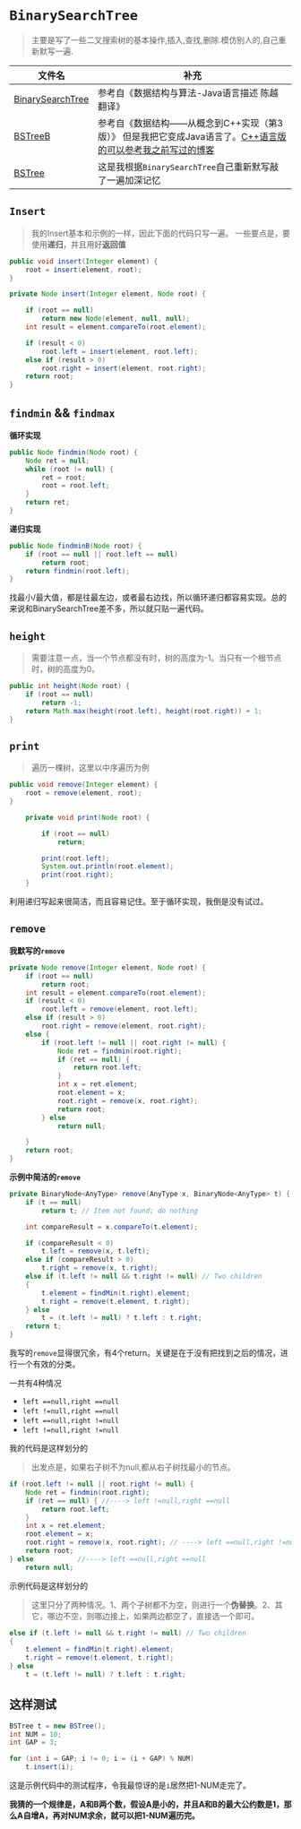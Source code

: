 # `BinarySearchTree`

> 主要是写了一些二叉搜索树的基本操作,插入,查找,删除.模仿别人的,自己重新默写一遍.

文件名 | 补充
-------|----
[BinarySearchTree](./BinarySearchTree.java) | 参考自《数据结构与算法-Java语言描述  陈越翻译》
[BSTreeB](./BSTreeB.java) | 参考自《数据结构——从概念到C++实现（第3版）》  但是我把它变成Java语言了。[C++语言版的可以参考我之前写过的博客](https://www.cnblogs.com/coderon/p/13562844.html)
[BSTree](./BSTree.java) | 这是我根据`BinarySearchTree`自己重新默写敲了一遍加深记忆

## `Insert`
> 我的Insert基本和示例的一样，因此下面的代码只写一遍。
> 一些要点是，要使用**递归**，并且用好**返回值**
```java
public void insert(Integer element) {
    root = insert(element, root);
}

private Node insert(Integer element, Node root) {

    if (root == null)
        return new Node(element, null, null);
    int result = element.compareTo(root.element);

    if (result < 0)
        root.left = insert(element, root.left);
    else if (result > 0)
        root.right = insert(element, root.right);
    return root;
}
```

## `findmin` && `findmax`

**循环实现**
```java
public Node findmin(Node root) {
    Node ret = null;
    while (root != null) {
        ret = root;
        root = root.left;
    }
    return ret;
}
```

**递归实现**
```java
public Node findminB(Node root) {
    if (root == null || root.left == null)
        return root;
    return findmin(root.left);
}
```
找最小/最大值，都是往最左边，或者最右边找，所以循环递归都容易实现。总的来说和BinarySearchTree差不多，所以就只贴一遍代码。

## `height`
> 需要注意一点，当一个节点都没有时，树的高度为-1。当只有一个根节点时，树的高度为0。
```java
public int height(Node root) {
    if (root == null)
        return -1;
    return Math.max(height(root.left), height(root.right)) + 1;
}
```


## `print`
> 遍历一棵树，这里以中序遍历为例

```java
public void remove(Integer element) {
    root = remove(element, root);
}
```

```java
    private void print(Node root) {

        if (root == null)
            return;

        print(root.left);
        System.out.println(root.element);
        print(root.right);
    }
```

利用递归写起来很简洁，而且容易记住。至于循环实现，我倒是没有试过。

## `remove`

**我默写的`remove`**
```java
private Node remove(Integer element, Node root) {
    if (root == null)
        return root;
    int result = element.compareTo(root.element);
    if (result < 0)
        root.left = remove(element, root.left);
    else if (result > 0)
        root.right = remove(element, root.right);
    else {
        if (root.left != null || root.right != null) {
            Node ret = findmin(root.right);
            if (ret == null) {
                return root.left;
            }
            int x = ret.element;
            root.element = x;
            root.right = remove(x, root.right);
            return root;
        } else
            return null;

    }
    return root;
}
```

**示例中简洁的`remove`**
```java
private BinaryNode<AnyType> remove(AnyType x, BinaryNode<AnyType> t) {
    if (t == null)
        return t; // Item not found; do nothing

    int compareResult = x.compareTo(t.element);

    if (compareResult < 0)
        t.left = remove(x, t.left);
    else if (compareResult > 0)
        t.right = remove(x, t.right);
    else if (t.left != null && t.right != null) // Two children
    {
        t.element = findMin(t.right).element;
        t.right = remove(t.element, t.right);
    } else
        t = (t.left != null) ? t.left : t.right;
    return t;
}
```

我写的`remove`显得很冗余，有4个return。关键是在于没有把找到之后的情况，进行一个有效的分类。

一共有4种情况
- `left ==null,right ==null`
- `left !=null,right ==null`
- `left ==null,right !=null`
- `left !=null,right !=null`

我的代码是这样划分的
> 出发点是，如果右子树不为null,都从右子树找最小的节点。
```java
if (root.left != null || root.right != null) {
    Node ret = findmin(root.right);
    if (ret == null) { //----> left !=null,right ==null
        return root.left;
    }
    int x = ret.element;
    root.element = x;
    root.right = remove(x, root.right); // ----> left ==null,right !=null 和left !=null,right !=null 。注意，这里进行的是一个伪替换。
    return root;
} else           //----> left ==null,right ==null
    return null;
```

示例代码是这样划分的
> 这里只分了两种情况。1、两个子树都不为空，则进行一个**伪替换**。2、其它，哪边不空，则哪边接上，如果两边都空了，直接选一个即可。
```java
else if (t.left != null && t.right != null) // Two children
{
    t.element = findMin(t.right).element;
    t.right = remove(t.element, t.right);
} else
    t = (t.left != null) ? t.left : t.right;
```

## 这样测试

```java
BSTree t = new BSTree();
int NUM = 10;
int GAP = 3;

for (int i = GAP; i != 0; i = (i + GAP) % NUM)
    t.insert(i);
```

这是示例代码中的测试程序，令我最惊讶的是`i`居然把1-NUM走完了。

**我猜的一个规律是，A和B两个数，假设A是小的，并且A和B的最大公约数是1，那么A自增A，再对NUM求余，就可以把1-NUM遍历完。**



